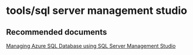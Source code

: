 <properties
	pageTitle="tools/sql server management studio"
	description="tools/sql server management studio"
	service="microsoft.sql"
	resource="servers"
	authors="aashu"
	displayOrder=""
	selfHelpType="generic"
	supportTopicIds="31980435,32594736"
	resourceTags=""
	productPesIds="13491,16259"
	cloudEnvironments="public"
/>

# tools/sql server management studio

## **Recommended documents**
[Managing Azure SQL Database using SQL Server Management Studio](https://azure.microsoft.com/documentation/articles/sql-database-manage-azure-ssms/)
